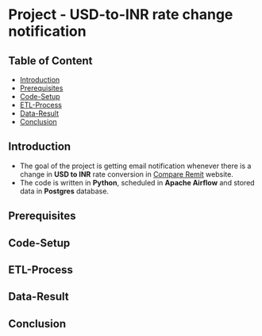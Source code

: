 # Project - USD-to-INR rate change notification

## Table of Content

- [Introduction](#introduction)
- [Prerequisites](#prerequisites)
- [Code-Setup](#codesetup)
- [ETL-Process](#etlprocess)
- [Data-Result](#dataresult)
- [Conclusion](#conclusion)

## Introduction
- The goal of the project is getting email notification whenever there is a change in **USD to INR** rate conversion in [Compare Remit](https://www.compareremit.com/todays-best-dollar-to-rupee-exchange-rate/) website. 
- The code is written in **Python**, scheduled in **Apache Airflow** and stored data in **Postgres** database.

## Prerequisites

## Code-Setup

## ETL-Process

## Data-Result

## Conclusion
